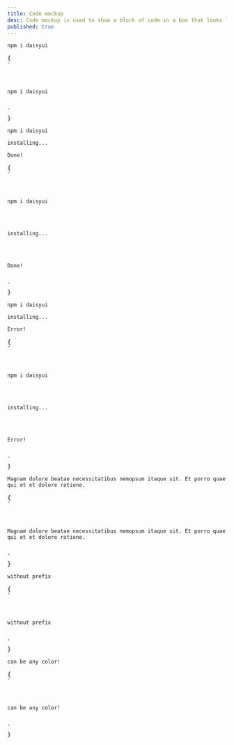 ```yaml
---
title: Code mockup
desc: Code mockup is used to show a block of code in a box that looks like a code editor.
published: true
---
```


<script>
  import Component from "@components/Component.svelte"
  import ClassTable from "@components/ClassTable.svelte"
</script>

<ClassTable
data="{[
  { type:'component', class: 'mockup-code', desc: 'Container element' },
]}"
/>

<Component title="mockup code with line prefix">
<div class="mockup-code">
  <pre data-prefix="$"><code>npm i daisyui</code></pre>
</div>
<pre slot="html">{
`<div class="mockup-code">
  <pre data-prefix="$"><code>npm i daisyui</code></pre>
</div>`
}</pre>
</Component>

<Component title="Multi line">
<div class="mockup-code">
  <pre data-prefix="$"><code>npm i daisyui</code></pre>
  <pre data-prefix=">" class="text-warning"><code>installing...</code></pre>
  <pre data-prefix=">" class="text-success"><code>Done!</code></pre>
</div>
<pre slot="html">{
`<div class="mockup-code">
  <pre data-prefix="$"><code>npm i daisyui</code></pre> 
  <pre data-prefix=">" class="text-warning"><code>installing...</code></pre> 
  <pre data-prefix=">" class="text-success"><code>Done!</code></pre>
</div>`
}</pre>
</Component>

<Component title="Highlighted line">
<div class="mockup-code">
  <pre data-prefix="1"><code>npm i daisyui</code></pre> 
  <pre data-prefix="2"><code>installing...</code></pre> 
  <pre data-prefix="3" class="bg-warning text-neutral"><code>Error!</code></pre>
</div>
<pre slot="html">{
`<div class="mockup-code">
  <pre data-prefix="1"><code>npm i daisyui</code></pre> 
  <pre data-prefix="2"><code>installing...</code></pre> 
  <pre data-prefix="3" class="bg-warning text-neutral"><code>Error!</code></pre>
</div>`
}</pre>
</Component>

<Component title="Long line will scroll">
<div class="mockup-code">
  <pre data-prefix="~"><code>Magnam dolore beatae necessitatibus nemopsum itaque sit. Et porro quae qui et et dolore ratione.</code></pre>
</div>
<pre slot="html">{
`<div class="mockup-code">
  <pre data-prefix="~"><code>Magnam dolore beatae necessitatibus nemopsum itaque sit. Et porro quae qui et et dolore ratione.</code></pre>
</div>`
}</pre>
</Component>

<Component title="Without prefix">
<div class="mockup-code">
  <pre><code>without prefix</code></pre>
</div>
<pre slot="html">{
`<div class="mockup-code">
  <pre><code>without prefix</code></pre>
</div>`
}</pre>
</Component>

<Component title="With color">
<div class="mockup-code bg-primary text-primary-content">
  <pre><code>can be any color!</code></pre>
</div>
<pre slot="html">{
`<div class="mockup-code bg-primary text-primary-content">
  <pre><code>can be any color!</code></pre>
</div>`
}</pre>
</Component>
